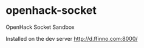 openhack-socket
===============

OpenHack Socket Sandbox

Installed on the dev server http://d.ffinno.com:8000/

